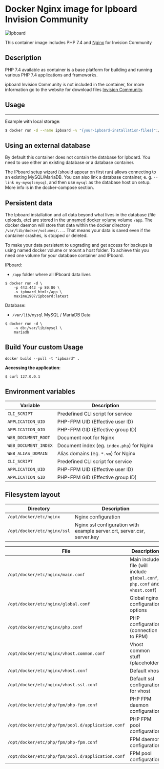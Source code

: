 # Docker Nginx image for Ipboard Invision Community 



![Ipboard](https://dne4i5cb88590.cloudfront.net/invisionpower-com/monthly_2019_09/og.jpg.5e6c57e8dfa140ce4ac18f1e757d3b45.jpg)

This container image includes PHP 7.4 and [Nginx](https://www.nginx.com/) for Invision Community

Description
-----------

PHP 7.4 available as container is a base platform for
building and running various PHP 7.4 applications and frameworks.

ipboard Invision Community is not included in the container, for more information go to the website for download files [Invision Community](https://invisioncommunity.com/).

## Usage
---------------------

Example with local storage:

```bash
$ docker run -d --name ipboard -v "{your-ipboard-installation-files}":/app -e WEB_ALIAS_DOMAIN=mydomain.com maxime1907/ipboard:latest
```

## Using an external database
By default this container does not contain the database for Ipboard. You need to use either an existing database or a database container.

The IPboard setup wizard (should appear on first run) allows connecting to an existing MySQL/MariaDB. You can also link a database container, e. g. `--link my-mysql:mysql`, and then use `mysql` as the database host on setup. More info is in the docker-compose section.

## Persistent data
The Ipboard installation and all data beyond what lives in the database (file uploads, etc) are stored in the [unnamed docker volume](https://docs.docker.com/engine/tutorials/dockervolumes/#adding-a-data-volume) volume `/app`. The docker daemon will store that data within the docker directory `/var/lib/docker/volumes/...`. That means your data is saved even if the container crashes, is stopped or deleted.

To make your data persistent to upgrading and get access for backups is using named docker volume or mount a host folder. To achieve this you need one volume for your database container and IPboard.

IPboard:
- `/app` folder where all IPboard data lives
```console
$ docker run -d \
    -p 443:443 -p 80:80 \
    -v ipboard_html:/app \
    maxime1907/ipboard:latest
```

Database:
- `/var/lib/mysql` MySQL / MariaDB Data
```console
$ docker run -d \
    -v db:/var/lib/mysql \
    mariadb
```

Build Your custom Usage
---------------------

```
docker build --pull -t "ipboard" .
```

**Accessing the application:**
```
$ curl 127.0.0.1
```

## Environment variables

Variable              | Description
--------------------- |  ------------------------------------------------------------------------------
`CLI_SCRIPT`          | Predefined CLI script for service
`APPLICATION_UID`     | PHP-FPM UID (Effective user ID)
`APPLICATION_GID`     | PHP-FPM GID (Effective group ID)
`WEB_DOCUMENT_ROOT`   | Document root for Nginx
`WEB_DOCUMENT_INDEX`  | Document index (eg. `index.php`) for Nginx
`WEB_ALIAS_DOMAIN`    | Alias domains (eg. `*.vm`) for Nginx
`CLI_SCRIPT`        | Predefined CLI script for service
`APPLICATION_UID`   | PHP-FPM UID (Effective user ID)
`APPLICATION_GID`   | PHP-FPM GID (Effective group ID)

## Filesystem layout

Directory                       | Description
------------------------------- | ------------------------------------------------------------------------------
`/opt/docker/etc/nginx`         | Nginx configuration
`/opt/docker/etc/nginx/ssl`     | Nginx ssl configuration with example server.crt, server.csr, server.key

File                                                | Description
--------------------------------------------------- | ------------------------------------------------------------------------------
`/opt/docker/etc/nginx/main.conf`                   | Main include file (will include `global.conf`, `php.conf` and `vhost.conf`) 
`/opt/docker/etc/nginx/global.conf`                 | Global nginx configuration options
`/opt/docker/etc/nginx/php.conf`                    | PHP configuration (connection to FPM)
`/opt/docker/etc/nginx/vhost.common.conf`           | Vhost common stuff (placeholder)
`/opt/docker/etc/nginx/vhost.conf`                  | Default vhost
`/opt/docker/etc/nginx/vhost.ssl.conf`              | Default ssl configuration for vhost
`/opt/docker/etc/php/fpm/php-fpm.conf`              | PHP FPM daemon configuration
`/opt/docker/etc/php/fpm/pool.d/application.conf`   | PHP FPM pool configuration
`/opt/docker/etc/php/fpm/php-fpm.conf`                 | FPM daemon configuration
`/opt/docker/etc/php/fpm/pool.d/application.conf`      | FPM pool configuration